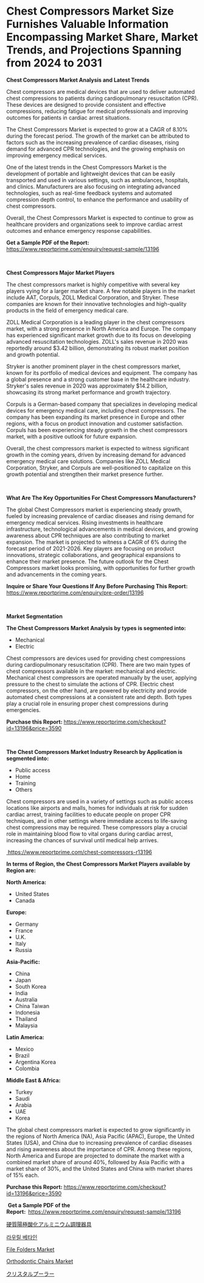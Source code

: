 <p><h1>Chest Compressors Market Size Furnishes Valuable Information Encompassing Market Share, Market Trends, and Projections Spanning from 2024 to 2031</h1></p><p><strong>Chest Compressors Market Analysis and Latest Trends</strong></p>
<p><p>Chest compressors are medical devices that are used to deliver automated chest compressions to patients during cardiopulmonary resuscitation (CPR). These devices are designed to provide consistent and effective compressions, reducing fatigue for medical professionals and improving outcomes for patients in cardiac arrest situations.</p><p>The Chest Compressors Market is expected to grow at a CAGR of 8.10% during the forecast period. The growth of the market can be attributed to factors such as the increasing prevalence of cardiac diseases, rising demand for advanced CPR technologies, and the growing emphasis on improving emergency medical services.</p><p>One of the latest trends in the Chest Compressors Market is the development of portable and lightweight devices that can be easily transported and used in various settings, such as ambulances, hospitals, and clinics. Manufacturers are also focusing on integrating advanced technologies, such as real-time feedback systems and automated compression depth control, to enhance the performance and usability of chest compressors.</p><p>Overall, the Chest Compressors Market is expected to continue to grow as healthcare providers and organizations seek to improve cardiac arrest outcomes and enhance emergency response capabilities.</p></p>
<p><strong>Get a Sample PDF of the Report:&nbsp;</strong> <a href="https://www.reportprime.com/enquiry/request-sample/13196">https://www.reportprime.com/enquiry/request-sample/13196</a></p>
<p>&nbsp;</p>
<p><strong>Chest Compressors Major Market Players</strong></p>
<p><p>The chest compressors market is highly competitive with several key players vying for a larger market share. A few notable players in the market include AAT, Corpuls, ZOLL Medical Corporation, and Stryker. These companies are known for their innovative technologies and high-quality products in the field of emergency medical care.</p><p>ZOLL Medical Corporation is a leading player in the chest compressors market, with a strong presence in North America and Europe. The company has experienced significant market growth due to its focus on developing advanced resuscitation technologies. ZOLL's sales revenue in 2020 was reportedly around $3.42 billion, demonstrating its robust market position and growth potential.</p><p>Stryker is another prominent player in the chest compressors market, known for its portfolio of medical devices and equipment. The company has a global presence and a strong customer base in the healthcare industry. Stryker's sales revenue in 2020 was approximately $14.2 billion, showcasing its strong market performance and growth trajectory.</p><p>Corpuls is a German-based company that specializes in developing medical devices for emergency medical care, including chest compressors. The company has been expanding its market presence in Europe and other regions, with a focus on product innovation and customer satisfaction. Corpuls has been experiencing steady growth in the chest compressors market, with a positive outlook for future expansion.</p><p>Overall, the chest compressors market is expected to witness significant growth in the coming years, driven by increasing demand for advanced emergency medical care solutions. Companies like ZOLL Medical Corporation, Stryker, and Corpuls are well-positioned to capitalize on this growth potential and strengthen their market presence further.</p></p>
<p>&nbsp;</p>
<p><strong>What Are The Key Opportunities For Chest Compressors Manufacturers?</strong></p>
<p><p>The global Chest Compressors market is experiencing steady growth, fueled by increasing prevalence of cardiac diseases and rising demand for emergency medical services. Rising investments in healthcare infrastructure, technological advancements in medical devices, and growing awareness about CPR techniques are also contributing to market expansion. The market is projected to witness a CAGR of 6% during the forecast period of 2021-2026. Key players are focusing on product innovations, strategic collaborations, and geographical expansions to enhance their market presence. The future outlook for the Chest Compressors market looks promising, with opportunities for further growth and advancements in the coming years.</p></p>
<p><strong>Inquire or Share Your Questions If Any Before Purchasing This Report:</strong> <a href="https://www.reportprime.com/enquiry/pre-order/13196">https://www.reportprime.com/enquiry/pre-order/13196</a></p>
<p>&nbsp;</p>
<p><strong>Market Segmentation</strong></p>
<p><strong>The Chest Compressors Market Analysis by types is segmented into:</strong></p>
<p><ul><li>Mechanical</li><li>Electric</li></ul></p>
<p><p>Chest compressors are devices used for providing chest compressions during cardiopulmonary resuscitation (CPR). There are two main types of chest compressors available in the market: mechanical and electric. Mechanical chest compressors are operated manually by the user, applying pressure to the chest to simulate the actions of CPR. Electric chest compressors, on the other hand, are powered by electricity and provide automated chest compressions at a consistent rate and depth. Both types play a crucial role in ensuring proper chest compressions during emergencies.</p></p>
<p><strong>Purchase this Report:&nbsp;</strong><a href="https://www.reportprime.com/checkout?id=13196&price=3590">https://www.reportprime.com/checkout?id=13196&price=3590</a></p>
<p>&nbsp;</p>
<p><strong>The Chest Compressors Market Industry Research by Application is segmented into:</strong></p>
<p><ul><li>Public access</li><li>Home</li><li>Training</li><li>Others</li></ul></p>
<p><p>Chest compressors are used in a variety of settings such as public access locations like airports and malls, homes for individuals at risk for sudden cardiac arrest, training facilities to educate people on proper CPR techniques, and in other settings where immediate access to life-saving chest compressions may be required. These compressors play a crucial role in maintaining blood flow to vital organs during cardiac arrest, increasing the chances of survival until medical help arrives.</p></p>
<p><a href="https://www.reportprime.com/chest-compressors-r13196">&nbsp;https://www.reportprime.com/chest-compressors-r13196</a></p>
<p><strong>In terms of Region, the Chest Compressors Market Players available by Region are:</strong></p>
<p>
    <p> <strong> North America: </strong>
        <ul>
            <li>United States</li>
            <li>Canada</li>
        </ul>
        </p> 
    <p> <strong> Europe: </strong>
        <ul>
            <li>Germany</li>
            <li>France</li>
            <li>U.K.</li>
            <li>Italy</li>
            <li>Russia</li>
        </ul>
        </p> 
    <p> <strong> Asia-Pacific: </strong>
        <ul>
            <li>China</li>
            <li>Japan</li>
            <li>South Korea</li>
            <li>India</li>
            <li>Australia</li>
            <li>China Taiwan</li>
            <li>Indonesia</li>
            <li>Thailand</li>
            <li>Malaysia</li>
        </ul>
        </p> 
    <p> <strong> Latin America: </strong>
        <ul>
            <li>Mexico</li>
            <li>Brazil</li>
            <li>Argentina Korea</li>
            <li>Colombia</li>
        </ul>
        </p> 
    <p> <strong> Middle East & Africa: </strong>
        <ul>
            <li>Turkey</li>
            <li>Saudi</li>
            <li>Arabia</li>
            <li>UAE</li>
            <li>Korea</li>
        </ul>
    </p>
    </p>
<p><p>The global chest compressors market is expected to grow significantly in the regions of North America (NA), Asia Pacific (APAC), Europe, the United States (USA), and China due to increasing prevalence of cardiac diseases and rising awareness about the importance of CPR. Among these regions, North America and Europe are projected to dominate the market with a combined market share of around 40%, followed by Asia Pacific with a market share of 30%, and the United States and China with market shares of 15% each.</p></p>
<p><strong>Purchase this Report: </strong><a href="https://www.reportprime.com/checkout?id=13196&price=3590">https://www.reportprime.com/checkout?id=13196&price=3590</a></p>
<p>&nbsp;<strong>Get a Sample PDF of the Report:&nbsp;&nbsp;</strong><a href="https://www.reportprime.com/enquiry/request-sample/13196">https://www.reportprime.com/enquiry/request-sample/13196</a></p>
<p><strong></strong></p>
<p><p><a href="https://medium.com/@jasoniller59/%E3%83%8F%E3%83%BC%E3%83%89%E3%82%A2%E3%83%8E%E3%83%80%E3%82%A4%E3%82%BA%E3%83%89%E3%82%A2%E3%83%AB%E3%83%9F%E3%83%8B%E3%82%A6%E3%83%A0%E8%AA%BF%E7%90%86%E5%99%A8%E5%85%B7%E5%B8%82%E5%A0%B4-2031%E5%B9%B4%E3%81%BE%E3%81%A7%E3%81%AE%E3%83%88%E3%83%AC%E3%83%B3%E3%83%89-%E4%BA%88%E6%B8%AC-%E7%AB%B6%E4%BA%89%E5%88%86%E6%9E%90-dd850a2d1d89">硬質陽極酸化アルミニウム調理器具</a></p><p><a href="https://medium.com/@jordanilliamson678678_12326/%EB%9D%BC%EB%A6%B4-%EB%B2%A0%ED%83%80%EC%9D%B8-%EC%8B%9C%EC%9E%A5-2031%EB%85%84%EA%B9%8C%EC%A7%80-%EC%84%B1%EA%B3%B5%EC%A0%81%EC%9D%B8-%EB%B9%84%EC%A6%88%EB%8B%88%EC%8A%A4-%EC%A0%84%EB%9E%B5%EC%9D%98-%EC%97%B4%EC%87%A0-3b3ec8fc2180">라우릴 베타인</a></p><p><a href="https://issuu.com/reportprime-2/docs/file-folders-market-size-2030.pptx">File Folders Market</a></p><p><a href="https://github.com/RickHolmes3/Market-Research-Report-List-4/blob/main/orthodontic-chairs-market.md">Orthodontic Chairs Market</a></p><p><a href="https://github.com/zekaoe592392/Market-Research-Report-List-2/blob/main/538677676707.md">クリスタルプーラー</a></p></p>